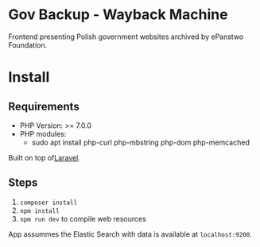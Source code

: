 # Gov Backup - Wayback Machine

Frontend presenting Polish government websites archived by ePanstwo Foundation.

# Install
## Requirements

- PHP Version: >= 7.0.0
- PHP modules:
  - sudo apt install php-curl php-mbstring php-dom php-memcached

Built on top of[Laravel](https://laravel.com/).

## Steps

1. `composer install`
2. `npm install`
3. `npm run dev` to compile web resources

App assummes the Elastic Search with data is available at `localhost:9200`.
